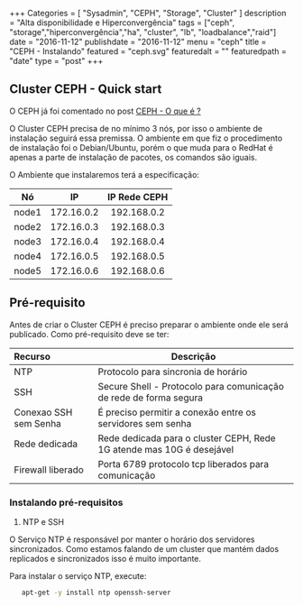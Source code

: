+++
Categories = [
	"Sysadmin", 
	"CEPH",
	"Storage",
        "Cluster"
]
description = "Alta disponibilidade e Hiperconvergência"
tags = ["ceph", "storage","hiperconvergência","ha", "cluster", "lb", "loadbalance","raid"]
date = "2016-11-12"
publishdate = "2016-11-12"
menu = "ceph"
title = "CEPH - Instalando"
featured = "ceph.svg"
featuredalt = ""
featuredpath = "date"
type = "post"
+++

## Cluster CEPH - Quick start

 O CEPH já foi comentado no post [CEPH - O que é ?](http://blog.bemanuel.com.br/post/ceph/inicio/)

 O Cluster CEPH precisa de no mínimo 3 nós, por isso o ambiente de instalação seguirá essa premissa. O ambiente em que fiz o procedimento de instalação foi o Debian/Ubuntu, porém o que muda para o RedHat é apenas a parte de instalação de pacotes, os comandos são iguais.

 O Ambiente que instalaremos terá a especificação:

Nó | IP | IP Rede CEPH
----- | :--------: | :-------:
node1 | 172.16.0.2 | 192.168.0.2
node2 | 172.16.0.3 | 192.168.0.3
node3 | 172.16.0.4 | 192.168.0.4
node4 | 172.16.0.5 | 192.168.0.5
node5 | 172.16.0.6 | 192.168.0.6


## Pré-requisito

 Antes de criar o Cluster CEPH é preciso preparar o ambiente onde ele será publicado. Como pré-requisito deve se ter:

Recurso | Descrição 
:--------- | ---------- 
 NTP | Protocolo para sincronia de horário
 SSH | Secure Shell - Protocolo para comunicação de rede de forma segura
 Conexao SSH sem Senha | É preciso permitir a conexão entre os servidores sem senha
 Rede dedicada | Rede dedicada para o cluster CEPH, Rede 1G atende mas 10G é desejável
 Firewall liberado | Porta 6789 protocolo tcp liberados para comunicação

### Instalando pré-requisitos

1. NTP e SSH
  
 O Serviço NTP é responsável por manter o horário dos servidores sincronizados. Como estamos falando de um cluster que mantém dados replicados e sincronizados isso é muito importante. 

 Para instalar o serviço NTP, execute:

 ```bash
    apt-get -y install ntp openssh-server 
 ```
